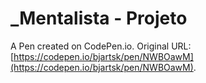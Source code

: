 # _Mentalista - Projeto

A Pen created on CodePen.io. Original URL: [https://codepen.io/bjartsk/pen/NWBOawM](https://codepen.io/bjartsk/pen/NWBOawM).

